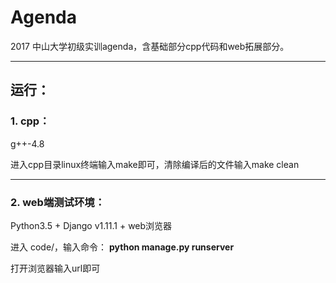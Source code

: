 # Agenda

2017 中山大学初级实训agenda，含基础部分cpp代码和web拓展部分。

----

## 运行：

### 1. cpp：

g++-4.8

进入cpp目录linux终端输入make即可，清除编译后的文件输入make clean

---

### 2. web端测试环境：

Python3.5 + Django v1.11.1 + web浏览器

进入 code/，输入命令：
**python manage.py runserver**

打开浏览器输入url即可